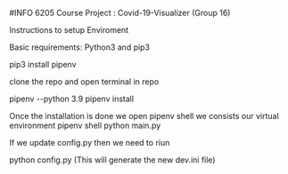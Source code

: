 #INFO 6205 Course Project : Covid-19-Visualizer (Group 16)

Instructions to setup Enviroment

Basic requirements: Python3 and pip3

pip3 install pipenv

clone the repo and open terminal in repo

pipenv --python 3.9
pipenv install

Once the installation is done we open pipenv shell we consists our virtual environment
pipenv shell
python main.py

If we update config.py then we need to riun

python config.py (This will generate the new dev.ini file)
